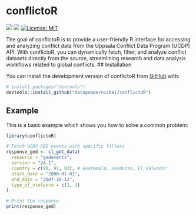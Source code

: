 
<!-- README.md is generated from README.Rmd. Please edit that file -->

# conflictoR

<!-- badges: start -->

[![](https://www.r-pkg.org/badges/version/conflictoR?color=orange)](https://cran.r-project.org/package=conflictoR)
[![](https://img.shields.io/badge/lifecycle-experimental-orange.svg)](https://lifecycle.r-lib.org/articles/stages.html#experimental)
[![License:
MIT](https://img.shields.io/badge/license-MIT-blue.svg)](https://cran.r-project.org/web/licenses/MIT)

<!-- badges: end -->

The goal of conflictoR is to provide a user-friendly R interface for
accessing and analyzing conflict data from the Uppsala Conflict Data
Program (UCDP) API. With conflictoR, you can dynamically fetch, filter,
and analyze conflict datasets directly from the source, streamlining
research and data analysis workflows related to global conflicts. \##
Installation

You can install the development version of conflictoR from
[GitHub](https://github.com/) with:

``` r
# install.packages("devtools")
devtools::install_github("datapumpernickel/conflictoR")
```

## Example

This is a basic example which shows you how to solve a common problem:

``` r
library(conflictoR)

# Fetch UCDP GED events with specific filters
response_ged <- cl_get_data(
  resource = "gedevents",
  version = "24.1",
  country = c(90, 91, 92), # Guatemala, Honduras, El Salvador
  start_date = "2000-01-01",
  end_date = "2007-10-12",
  type_of_violence = c(1, 3)
)

# Print the response
print(response_ged)
```
